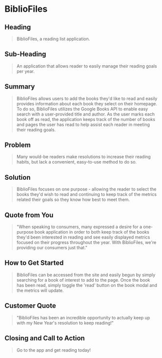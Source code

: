 # BiblioFiles #
 
## Heading ##
  > BiblioFiles, a reading list application.

## Sub-Heading ##
  > An application that allows reader to easily manage their reading goals per year. 

## Summary ##
  > BiblioFiles allows users to add the books they'd like to read and easily provides information about each book they select on their homepage. To do so, BiblioFiles utilizes the Google Books API to enable easy search with a user-provided title and author. As the user marks each book off as read, the application keeps track of the number of books and pages the user has read to help assist each reader in meeting their reading goals. 

## Problem ##
  > Many would-be readers make resolutions to increase their reading habits, but lack a convenient, easy-to-use method to do so. 

## Solution ##
  > BiblioFiles focuses on one purpose - allowing the reader to select the books they'd wish to read and continuing to keep track of the metrics related their goals so they know how best to meet them.

## Quote from You ##
  > "When speaking to consumers, many expressed a desire for a one-purpose book application in order to both keep track of the books they'd been interested in reading and see easily displayed metrics focused on their progress throughout the year. With BiblioFiles, we're providing our consumers just that."

## How to Get Started ##
  > BiblioFiles can be accessed from the site and easily begun by simply searching for a book of interest to add to the page. Once the book has been read, simply toggle the 'read' button on the book modal and the metrics will update.

## Customer Quote ##
  > "BiblioFiles has been an incredible opportunity to actually keep up with my New Year's resolution to keep reading!"

## Closing and Call to Action ##
  > Go to the app and get reading today!
